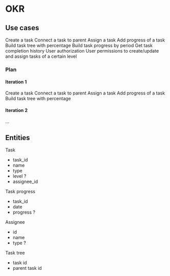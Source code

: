 # OKR

## Use cases

Create a task
Connect a task to parent
Assign a task
Add progress of a task
Build task tree with percentage
Build task progress by period
Get task completion history
User authorization
User permissions to create/update and assign tasks of a certain level 

### Plan

#### Iteration 1
Create a task
Connect a task to parent
Assign a task
Add progress of a task
Build task tree with percentage

#### Iteration 2
...

## Entities

Task
* task_id
* name
* type
* level ?
* assignee_id

Task progress
* task_id
* date
* progress ?

Assignee
* id
* name
* type ?

Task tree
* task id
* parent task id
